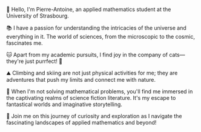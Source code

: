 👋 Hello, I'm Pierre-Antoine, an applied mathematics student at the University of Strasbourg.

📚 I have a passion for understanding the intricacies of the universe and everything in it. The world of sciences, from the microscopic to the cosmic, fascinates me.

🐱 Apart from my academic pursuits, I find joy in the company of cats—they're just purrfect! 🐾

⛰️ Climbing and skiing are not just physical activities for me; they are adventures that push my limits and connect me with nature.

📖 When I'm not solving mathematical problems, you'll find me immersed in the captivating realms of science fiction literature. It's my escape to fantastical worlds and imaginative storytelling.

🌌 Join me on this journey of curiosity and exploration as I navigate the fascinating landscapes of applied mathematics and beyond!



<!--
**PA-Senger/PA-Senger** is a ✨ _special_ ✨ repository because its `README.md` (this file) appears on your GitHub profile.

Here are some ideas to get you started:

- 🔭 I’m currently working on ...
- 🌱 I’m currently learning ...
- 👯 I’m looking to collaborate on ...
- 🤔 I’m looking for help with ...
- 💬 Ask me about ...
- 📫 How to reach me: ...
- 😄 Pronouns: ...
- ⚡ Fun fact: ...
-->

